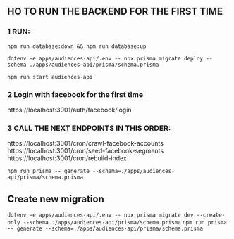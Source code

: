 ## HO TO RUN THE BACKEND FOR THE FIRST TIME

### 1 RUN:

`npm run database:down && npm run database:up`

`dotenv -e apps/audiences-api/.env -- npx prisma migrate deploy --schema ./apps/audiences-api/prisma/schema.prisma`

`npm run start audiences-api`

### 2 Login with facebook for the first time

https://localhost:3001/auth/facebook/login

### 3 CALL THE NEXT ENDPOINTS IN THIS ORDER:

https://localhost:3001/cron/crawl-facebook-accounts
https://localhost:3001/cron/seed-facebook-segments
https://localhost:3001/cron/rebuild-index

```
npm run prisma -- generate --schema=./apps/audiences-api/prisma/schema.prisma
```

## Create new migration

`dotenv -e apps/audiences-api/.env -- npx prisma migrate dev --create-only --schema ./apps/audiences-api/prisma/schema.prisma`
`npm run prisma -- generate --schema=./apps/audiences-api/prisma/schema.prisma`
